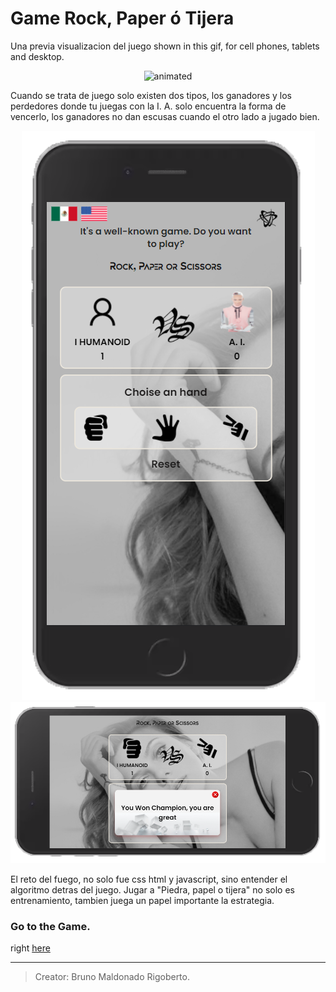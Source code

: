 # Game Rock, Paper ó Tijera
 Una previa visualizacion del juego shown in this gif, for cell phones, tablets and desktop.

<p align="center">
  <img src="./assets/rps.gif" alt="animated">
</p>

Cuando se trata de juego solo existen dos tipos, los ganadores y los perdedores donde tu juegas con la I. A. solo  encuentra la forma de vencerlo, los ganadores no dan escusas cuando el otro lado a jugado bien.

<p align = "center">
<img src="./assets/framemobile.png" alt="Start the Game">
<img src="./assets/horizontalframeone.png" alt="End the Game">
</p>

El reto del fuego, no solo fue css html y javascript, sino entender el algoritmo detras del juego. 
Jugar a "Piedra, papel o tijera" no solo es entrenamiento, tambien juega un papel importante la estrategia.
### Go to the Game.
right [here](https://brunomaldonado.github.io/App/"here")

------------


> Creator: Bruno Maldonado Rigoberto.

